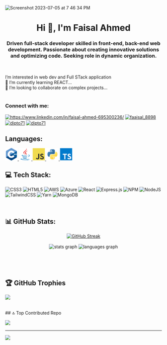 <img width="1440" alt="Screenshot 2023-07-05 at 7 46 34 PM" src="https://github.com/Faisal-8898/Faisal-8898/assets/125754474/05f97f65-2af4-48e6-97dc-45838c9ebfdb">

<h1 align="center">Hi 👋, I'm Faisal Ahmed</h1>
<h3 align="center">

Driven full-stack developer skilled in front-end, back-end web development. Passionate about creating innovative solutions and optimizing code. Seeking role in dynamic organization.</h3><br><br>
I’m interested in web dev and Full STack application<br>🌱 I’m currently learning REACT...<br>💞️ I’m looking to collaborate on complex projects...
<br>
<br>
 



<h3 align="left">Connect with me:</h3>
<p align="left">
<a href="https://linkedin.com/in/https://www.linkedin.com/in/faisal-ahmed-695300236/" target="blank"><img align="center" src="https://raw.githubusercontent.com/rahuldkjain/github-profile-readme-generator/master/src/images/icons/Social/linked-in-alt.svg" alt="https://www.linkedin.com/in/faisal-ahmed-695300236/" height="30" width="40" /></a>
 <a href="https://twitter.com/faaisal_8898" target="blank"><img align="center" src="https://raw.githubusercontent.com/rahuldkjain/github-profile-readme-generator/master/src/images/icons/Social/twitter.svg" alt="faaisal_8898" height="30" width="40" /></a>
<a href="https://codeforces.com/profile/The_PrIME" target="blank"><img align="center" src="https://raw.githubusercontent.com/rahuldkjain/github-profile-readme-generator/master/src/images/icons/Social/codeforces.svg" alt="dipto71" height="30" width="40" /></a>
<a href="https://www.leetcode.com/dipto71" target="blank"><img align="center" src="https://raw.githubusercontent.com/rahuldkjain/github-profile-readme-generator/master/src/images/icons/Social/leet-code.svg" alt="dipto71" height="30" width="40" /></a>
</p>


## Languages:
<p align="left"> <a href="https://www.w3schools.com/cpp/" target="_blank" rel="noreferrer"> <img src="https://raw.githubusercontent.com/devicons/devicon/master/icons/cplusplus/cplusplus-original.svg" alt="cplusplus" width="40" height="40"/> </a>  <a href="https://www.java.com" target="_blank" rel="noreferrer"> <img src="https://raw.githubusercontent.com/devicons/devicon/master/icons/java/java-original.svg" alt="java" width="40" height="40"/> </a> <a href="https://developer.mozilla.org/en-US/docs/Web/JavaScript" target="_blank" rel="noreferrer"> <img src="https://raw.githubusercontent.com/devicons/devicon/master/icons/javascript/javascript-original.svg" alt="javascript" width="40" height="40"/> </a>   <a href="https://www.python.org" target="_blank" rel="noreferrer"> <img src="https://raw.githubusercontent.com/devicons/devicon/master/icons/python/python-original.svg" alt="python" width="40" height="40"/> </a> <a href="https://www.typescriptlang.org/" target="_blank" rel="noreferrer"> <img src="https://raw.githubusercontent.com/devicons/devicon/master/icons/typescript/typescript-original.svg" alt="typescript" width="40" height="40"/> </a> </p>

## 💻 Tech Stack:

![CSS3](https://img.shields.io/badge/css3-%231572B6.svg?style=for-the-badge&logo=css3&logoColor=white) ![HTML5](https://img.shields.io/badge/html5-%23E34F26.svg?style=for-the-badge&logo=html5&logoColor=white)  ![AWS](https://img.shields.io/badge/AWS-%23FF9900.svg?style=for-the-badge&logo=amazon-aws&logoColor=white) ![Azure](https://img.shields.io/badge/azure-%230072C6.svg?style=for-the-badge&logo=azure-devops&logoColor=white) ![React](https://img.shields.io/badge/react-%2320232a.svg?style=for-the-badge&logo=react&logoColor=%2361DAFB) ![Express.js](https://img.shields.io/badge/express.js-%23404d59.svg?style=for-the-badge&logo=express&logoColor=%2361DAFB) ![NPM](https://img.shields.io/badge/NPM-%23000000.svg?style=for-the-badge&logo=npm&logoColor=white) ![NodeJS](https://img.shields.io/badge/node.js-6DA55F?style=for-the-badge&logo=node.js&logoColor=white) ![TailwindCSS](https://img.shields.io/badge/tailwindcss-%2338B2AC.svg?style=for-the-badge&logo=tailwind-css&logoColor=white) ![Yarn](https://img.shields.io/badge/yarn-%232C8EBB.svg?style=for-the-badge&logo=yarn&logoColor=white) ![MongoDB](https://img.shields.io/badge/MongoDB-%234ea94b.svg?style=for-the-badge&logo=mongodb&logoColor=white)
<br><br><br>
## 📊 GitHub Stats:


<div align="center">
  <a href="https://git.io/streak-stats">
    <img src="https://github-readme-streak-stats.herokuapp.com?user=Faisal-8898&theme=dark&mode=weekly&card_width=503" alt="GitHub Streak" />
  </a>
</div><br>
<div align="center">
  <img src="https://github-readme-stats.vercel.app/api?username=Faisal-8898&show_icons=true&theme=transparent" height="190" alt="stats graph"  />
  <img src="https://github-readme-stats.vercel.app/api/top-langs?username=Faisal-8898&locale=en&theme=transparent&layout=compact&card_width=320&langs_count=5" height="190" alt="languages graph"  />
</div>



<br><br><br>


## 🏆 GitHub Trophies

![](https://github-profile-trophy.vercel.app/?username=Faisal-8898&theme=discord&no-frame=false&no-bg=false&margin-w=4)


<br>
## 🔝 Top Contributed Repo

![](https://github-contributor-stats.vercel.app/api?username=Faisal-8898&limit=5&theme=dark&combine_all_yearly_contributions=true)

---

[![](https://visitcount.itsvg.in/api?id=Faisal-8898&icon=0&color=0)](https://visitcount.itsvg.in)

<!-- Proudly created with GPRM ( https://gprm.itsvg.in ) -->

